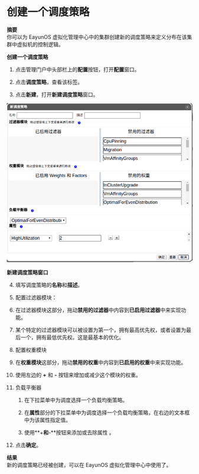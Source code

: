 # 创建一个调度策略

**摘要**<br/>
你可以为  EayunOS  虚拟化管理中心中的集群创建新的调度策略来定义分布在该集群中虚拟机的控制逻辑。

**创建一个调度策略**

1. 点击管理门户中头部栏上的**配置**按钮，打开**配置**窗口。

2. 点击**调度策略**，查看该标签。

3. 点击**新建**，打开**新建调度策略**窗口。

 ![新建调度策略窗口](../images/New-Cluster-Policies.png)

 **新建调度策略窗口**

4. 填写调度策略的**名称**和**描述**。

5. 配置过滤器模块：

  1. 在过滤器模块这部分，拖动**禁用的过滤器**中内容到**已启用过滤器**中来实现功能。

  2. 某个特定的过滤器模块可以被设置为第一个，拥有最高优先权，或者设置为最后一个，拥有最低优先权。这是最基本的优化。

6. 配置权重模块

 1. 在**权重模块**这部分，拖动**禁用的权重**中内容到**已启用的权重**中来实现功能。

 2. 使用左边的 **+** 和 **-** 按钮来增加或减少这个模块的权重。

7. 负载平衡器

   1. 在下拉菜单中为调度选择一个负载均衡策略。

   2. 在**属性**部分的下拉菜单中为调度选择一个负载均衡策略，在右边的文本框中为该属性指定值。

   3. 使用**+**和**-**按钮来添加或去除属性  。

8. 点击**确定**。

**结果**<br/>
新的调度策略已经被创建，可以在 EayunOS 虚拟化管理中心中使用了。

